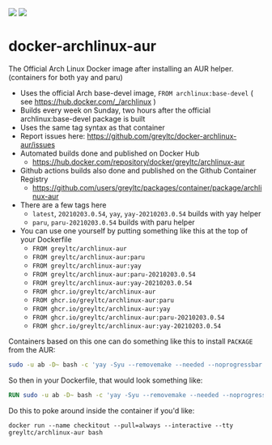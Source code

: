 [![](https://images.microbadger.com/badges/image/greyltc/archlinux-aur.svg)](http://microbadger.com/images/greyltc/archlinux-aur) [![](https://images.microbadger.com/badges/version/greyltc/archlinux-aur.svg)](https://hub.docker.com/r/greyltc/archlinux-aur/)

docker-archlinux-aur
====================
The Official Arch Linux Docker image after installing an AUR helper. (containers for both yay and paru)

- Uses the official Arch base-devel image, `FROM archlinux:base-devel` ( see https://hub.docker.com/_/archlinux )
- Builds every week on Sunday, two hours after the official archlinux:base-devel package is built
- Uses the same tag syntax as that container
- Report issues here: https://github.com/greyltc/docker-archlinux-aur/issues
- Automated builds done and published on Docker Hub 
  - https://hub.docker.com/repository/docker/greyltc/archlinux-aur
- Github actions builds also done and published on the Github Container Registry
  - https://github.com/users/greyltc/packages/container/package/archlinux-aur
- There are a few tags here
  - `latest`, `20210203.0.54`, `yay`, `yay-20210203.0.54` builds with yay helper
  - `paru`, `paru-20210203.0.54` builds with paru helper
- You can use one yourself by putting something like this at the top of your Dockerfile
  - `FROM greyltc/archlinux-aur`
  - `FROM greyltc/archlinux-aur:paru`
  - `FROM greyltc/archlinux-aur:yay`
  - `FROM greyltc/archlinux-aur:paru-20210203.0.54`
  - `FROM greyltc/archlinux-aur:yay-20210203.0.54`
  - `FROM ghcr.io/greyltc/archlinux-aur`
  - `FROM ghcr.io/greyltc/archlinux-aur:paru`
  - `FROM ghcr.io/greyltc/archlinux-aur:yay`
  - `FROM ghcr.io/greyltc/archlinux-aur:paru-20210203.0.54`
  - `FROM ghcr.io/greyltc/archlinux-aur:yay-20210203.0.54`

Containers based on this one can do something like this to install `PACKAGE` from the AUR:
```bash
sudo -u ab -D~ bash -c 'yay -Syu --removemake --needed --noprogressbar --noconfirm PACKAGE'
```

So then in your Dockerfile, that would look something like:
```dockerfile
RUN sudo -u ab -D~ bash -c 'yay -Syu --removemake --needed --noprogressbar --noconfirm PACKAGE'
```

Do this to poke around inside the container if you'd like:
```
docker run --name checkitout --pull=always --interactive --tty greyltc/archlinux-aur bash
```
